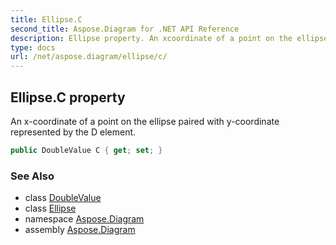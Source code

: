 ```yaml
---
title: Ellipse.C
second_title: Aspose.Diagram for .NET API Reference
description: Ellipse property. An xcoordinate of a point on the ellipse paired with ycoordinate represented by the D element
type: docs
url: /net/aspose.diagram/ellipse/c/
---
```

## Ellipse.C property

An x-coordinate of a point on the ellipse paired with y-coordinate represented by the D element.

```csharp
public DoubleValue C { get; set; }
```

### See Also

* class [DoubleValue](../../doublevalue/)
* class [Ellipse](../)
* namespace [Aspose.Diagram](../../ellipse/)
* assembly [Aspose.Diagram](../../../)



